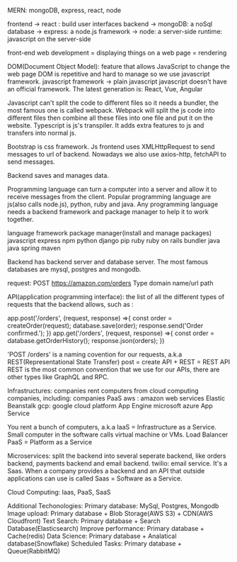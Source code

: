 MERN: mongoDB, express, react, node
 
frontend -> react : build user interfaces
backend ->  mongoDB: a noSql database
        ->  express: a node.js framework
        ->  node: a server-side runtime: javascript on the server-side 

front-end web development = displaying things on a web page = rendering

DOM(Document Object Model): feature that allows JavaScript to change the web page
DOM is repetitive and hard to manage so we use javascript framework.
javascript framework -> plain javascript 
javascript doesn't have an official framework. The latest generation is: React, Vue, Angular

Javascript can't split the code to different files so it needs a bundler, the most famous one is called webpack. Webpack will split the js code into different files then combine all these files into one file and put it on the website. Typescript is js's transpiler. It adds extra features to js and transfers into normal js.

Bootstrap is css framework.
Js frontend uses XMLHttpRequest to send messages to url of backend. Nowadays we also use axios-http, fetchAPI to send messages.

Backend saves and manages data.

Programming language can turn a computer into a server and allow it to receive messages from the client. Popular programming language are js(also calls node.js), python, ruby and java. Any programming language needs a backend framework and package manager to help it to work together.

language        framework      package manager(install and manage packages)
javascript      express         npm
python          django          pip 
ruby            ruby on rails   bundler
java            java spring     maven

Backend has backend server and database server. The most famous databases are mysql, postgres and mongodb.

request: POST https://amazon.com/orders
         Type         domain name/url path


API(application programming interface): 
the list of all the different types of requests that the backend allows, such as :

app.post('/orders', (request, response) =>{
    const order = createOrder(request);
    database.save(order);
    response.send('Order confirmed.');
})
app.get('/orders', (request, response) =>{
    const order = database.getOrderHistory();
    response.json(orders);
})

'POST /orders' is a naming covention for our requests, a.k.a REST(Representational State Transfer)
post = create
API + REST = REST API
REST is the most common convention that we use for our APIs, there are other types like GraphQL and RPC.

Infrastructures: companies rent computers from cloud computing companies, including:
companies                         PaaS
aws : amazon web services      Elastic Beanstalk
gcp: google cloud platform     App Engine
microsoft azure                App Service

You rent a bunch of computers, a.k.a IaaS = Infrastructure as a Service.
Small computer in the software calls virtual machine or VMs.
Load Balancer
PaaS = Platform as a Service

Microservices: split the backend into several seperate backend, like orders backend, payments backend and email backend.
twilio: email service. It's a Saas. When a company provides a backend and an API that outside applications can use is called Saas = Software as a Service.


Cloud Computing: Iaas, PaaS, SaaS

Additional Techonologies: 
Primary database: MySql, Postgres, Mongodb
Image upload: Primary database + Blob Storage(AWS S3) + CDN(AWS Cloudfront)
Text Search: Primary database + Search Database(Elasticsearch)
Improve performance: Primary database + Cache(redis)
Data Science: Primary database + Analatical database(Snowflake)
Scheduled Tasks: Primary database + Queue(RabbitMQ)